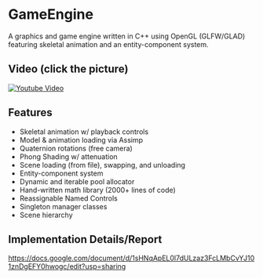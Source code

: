 # GameEngine

A graphics and game engine written in C++ using OpenGL (GLFW/GLAD) featuring skeletal animation and an entity-component system.

## Video (click the picture)

[![Youtube Video](https://i.imgur.com/64DItm3.png)](https://www.youtube.com/watch?v=beHrmCplhaQ)

## Features
* Skeletal animation w/ playback controls
* Model & animation loading via Assimp
* Quaternion rotations (free camera)
* Phong Shading w/ attenuation
* Scene loading (from file), swapping, and unloading
* Entity-component system
* Dynamic and iterable pool allocator
* Hand-written math library (2000+ lines of code)
* Reassignable Named Controls
* Singleton manager classes
* Scene hierarchy

## Implementation Details/Report

https://docs.google.com/document/d/1sHNqApEL0l7dULzaz3FcLMbCvYJ101znDgEFY0hwogc/edit?usp=sharing
